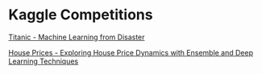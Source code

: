 # Kaggle Competitions

[Titanic - Machine Learning from Disaster
](https://github.com/Xmen3em/Kaggle-Competitions/tree/main/Titanic)

[House Prices - Exploring House Price Dynamics with Ensemble and Deep Learning Techniques
](https://github.com/Xmen3em/Kaggle-Competitions/tree/main/House%20Prices)
